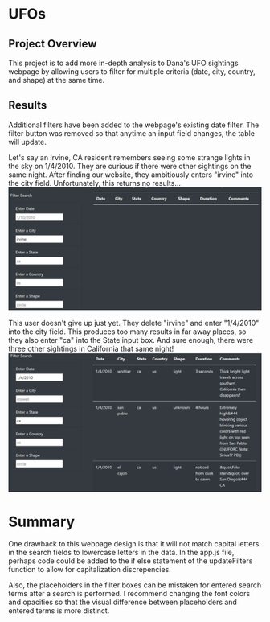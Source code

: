 # UFOs

## Project Overview
This project is to add more in-depth analysis to Dana's UFO sightings webpage by allowing users to filter for multiple criteria (date, city, country, and shape) at the same time.

## Results
Additional filters have been added to the webpage's existing date filter. The filter button was removed so that anytime an input field changes, the table will update.

Let's say an Irvine, CA resident remembers seeing some strange lights in the sky on 1/4/2010. They are curious if there were other sightings on the same night. After finding our website, they ambitiously enters "irvine" into the city field. Unfortunately, this returns no results...
![this is an image](static\images\Irvine_Search.png)

This user doesn't give up just yet. They delete "irvine" and enter "1/4/2010" into the city field. This produces too many results in far away places, so they also enter "ca" into the State input box. And sure enough, there were three other sightings in California that same night!
![this is an image](static\images\CA_Date_Search.png)

# Summary
One drawback to this webpage design is that it will not match capital letters in the search fields to lowercase letters in the data. In the app.js file, perhaps code could be added to the if else statement of the updateFilters function to allow for capitalization discrepencies.

Also, the placeholders in the filter boxes can be mistaken for entered search terms after a search is performed. I recommend changing the font colors and opacities so that the visual difference between placeholders and entered terms is more distinct.